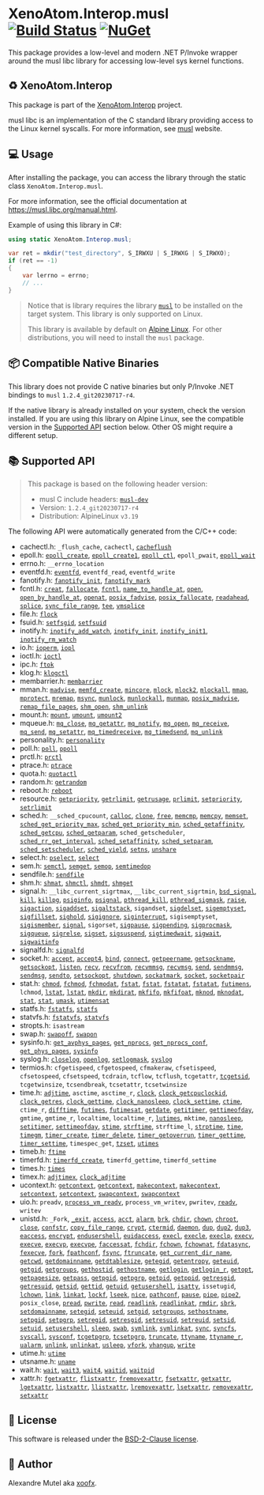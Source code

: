 # XenoAtom.Interop.musl [![Build Status](https://github.com/XenoAtom/XenoAtom.Interop/actions/workflows/ci_build_musl.yml/badge.svg)](https://github.com/XenoAtom/XenoAtom.Interop/actions/workflows/ci_build_musl.yml) [![NuGet](https://img.shields.io/nuget/v/XenoAtom.Interop.musl.svg)](https://www.nuget.org/packages/XenoAtom.Interop.musl/)

This package provides a low-level and modern .NET P/Invoke wrapper around the musl libc library for accessing low-level sys kernel functions.

## ♻️ XenoAtom.Interop

This package is part of the [XenoAtom.Interop](https://github.com/XenoAtom/XenoAtom.Interop) project.

musl libc is an implementation of the C standard library providing access to the Linux kernel syscalls. For more information, see [musl](https://musl.libc.org/) website.
## 💻 Usage

After installing the package, you can access the library through the static class `XenoAtom.Interop.musl`.

For more information, see the official documentation at https://musl.libc.org/manual.html.

Example of using this library in C#:

```csharp
using static XenoAtom.Interop.musl;

var ret = mkdir("test_directory", S_IRWXU | S_IRWXG | S_IRWXO);
if (ret == -1)
{
    var lerrno = errno;
    // ...
}
```
> Notice that is library requires the library [`musl`](https://musl.libc.org/) to be installed on the target system. This library is only supported on Linux.
>
> This library is available by default on [Alpine Linux](https://www.alpinelinux.org/). For other distributions, you will need to install the `musl` package.
## 📦 Compatible Native Binaries

This library does not provide C native binaries but only P/Invoke .NET bindings to `musl` `1.2.4_git20230717-r4`.

If the native library is already installed on your system, check the version installed. If you are using this library on Alpine Linux, see the compatible version in the [Supported API](#supported-api) section below.
Other OS might require a different setup.


## 📚 Supported API

> This package is based on the following header version:
> 
> - musl C include headers: [`musl-dev`](https://pkgs.alpinelinux.org/package/v3.19/main/x86_64/musl-dev)
> - Version: `1.2.4_git20230717-r4`
> - Distribution: AlpineLinux `v3.19`

The following API were automatically generated from the C/C++ code:

- cachectl.h: `_flush_cache`, `cachectl`, [`cacheflush`](https://man7.org/linux/man-pages/man2/cacheflush.2.html)
- epoll.h: [`epoll_create`](https://man7.org/linux/man-pages/man2/epoll_create.2.html), [`epoll_create1`](https://man7.org/linux/man-pages/man2/epoll_create.2.html), [`epoll_ctl`](https://man7.org/linux/man-pages/man2/epoll_ctl.2.html), `epoll_pwait`, [`epoll_wait`](https://man7.org/linux/man-pages/man2/epoll_wait.2.html)
- errno.h: `__errno_location`
- eventfd.h: [`eventfd`](https://man7.org/linux/man-pages/man2/eventfd.2.html), `eventfd_read`, `eventfd_write`
- fanotify.h: [`fanotify_init`](https://man7.org/linux/man-pages/man2/fanotify_init.2.html), [`fanotify_mark`](https://man7.org/linux/man-pages/man2/fanotify_mark.2.html)
- fcntl.h: [`creat`](https://man7.org/linux/man-pages/man2/open.2.html), [`fallocate`](https://man7.org/linux/man-pages/man2/fallocate.2.html), [`fcntl`](https://man7.org/linux/man-pages/man2/fcntl.2.html), [`name_to_handle_at`](https://man7.org/linux/man-pages/man2/open_by_handle_at.2.html), [`open`](https://man7.org/linux/man-pages/man2/open.2.html), [`open_by_handle_at`](https://man7.org/linux/man-pages/man2/open_by_handle_at.2.html), [`openat`](https://man7.org/linux/man-pages/man2/open.2.html), [`posix_fadvise`](https://man7.org/linux/man-pages/man2/posix_fadvise.2.html), [`posix_fallocate`](https://man7.org/linux/man-pages/man3/posix_fallocate.3.html), [`readahead`](https://man7.org/linux/man-pages/man2/readahead.2.html), [`splice`](https://man7.org/linux/man-pages/man2/splice.2.html), [`sync_file_range`](https://man7.org/linux/man-pages/man2/sync_file_range.2.html), [`tee`](https://man7.org/linux/man-pages/man2/tee.2.html), [`vmsplice`](https://man7.org/linux/man-pages/man2/vmsplice.2.html)
- file.h: [`flock`](https://man7.org/linux/man-pages/man2/flock.2.html)
- fsuid.h: [`setfsgid`](https://man7.org/linux/man-pages/man2/setfsgid.2.html), [`setfsuid`](https://man7.org/linux/man-pages/man2/setfsuid.2.html)
- inotify.h: [`inotify_add_watch`](https://man7.org/linux/man-pages/man2/inotify_add_watch.2.html), [`inotify_init`](https://man7.org/linux/man-pages/man2/inotify_init.2.html), [`inotify_init1`](https://man7.org/linux/man-pages/man2/inotify_init.2.html), [`inotify_rm_watch`](https://man7.org/linux/man-pages/man2/inotify_rm_watch.2.html)
- io.h: [`ioperm`](https://man7.org/linux/man-pages/man2/ioperm.2.html), [`iopl`](https://man7.org/linux/man-pages/man2/iopl.2.html)
- ioctl.h: [`ioctl`](https://man7.org/linux/man-pages/man2/ioctl.2.html)
- ipc.h: [`ftok`](https://man7.org/linux/man-pages/man3/ftok.3.html)
- klog.h: [`klogctl`](https://man7.org/linux/man-pages/man2/syslog.2.html)
- membarrier.h: [`membarrier`](https://man7.org/linux/man-pages/man2/membarrier.2.html)
- mman.h: [`madvise`](https://man7.org/linux/man-pages/man2/madvise.2.html), [`memfd_create`](https://man7.org/linux/man-pages/man2/memfd_create.2.html), [`mincore`](https://man7.org/linux/man-pages/man2/mincore.2.html), [`mlock`](https://man7.org/linux/man-pages/man2/mlock.2.html), [`mlock2`](https://man7.org/linux/man-pages/man2/mlock.2.html), [`mlockall`](https://man7.org/linux/man-pages/man2/mlock.2.html), [`mmap`](https://man7.org/linux/man-pages/man2/mmap.2.html), [`mprotect`](https://man7.org/linux/man-pages/man2/mprotect.2.html), [`mremap`](https://man7.org/linux/man-pages/man2/mremap.2.html), [`msync`](https://man7.org/linux/man-pages/man2/msync.2.html), [`munlock`](https://man7.org/linux/man-pages/man2/mlock.2.html), [`munlockall`](https://man7.org/linux/man-pages/man2/mlock.2.html), [`munmap`](https://man7.org/linux/man-pages/man2/mmap.2.html), [`posix_madvise`](https://man7.org/linux/man-pages/man3/posix_madvise.3.html), [`remap_file_pages`](https://man7.org/linux/man-pages/man2/remap_file_pages.2.html), [`shm_open`](https://man7.org/linux/man-pages/man3/shm_open.3.html), [`shm_unlink`](https://man7.org/linux/man-pages/man3/shm_open.3.html)
- mount.h: [`mount`](https://man7.org/linux/man-pages/man2/mount.2.html), [`umount`](https://man7.org/linux/man-pages/man2/umount.2.html), [`umount2`](https://man7.org/linux/man-pages/man2/umount.2.html)
- mqueue.h: [`mq_close`](https://man7.org/linux/man-pages/man3/mq_close.3.html), [`mq_getattr`](https://man7.org/linux/man-pages/man3/mq_getattr.3.html), [`mq_notify`](https://man7.org/linux/man-pages/man3/mq_notify.3.html), [`mq_open`](https://man7.org/linux/man-pages/man3/mq_open.3.html), [`mq_receive`](https://man7.org/linux/man-pages/man3/mq_receive.3.html), [`mq_send`](https://man7.org/linux/man-pages/man3/mq_send.3.html), [`mq_setattr`](https://man7.org/linux/man-pages/man3/mq_getattr.3.html), [`mq_timedreceive`](https://man7.org/linux/man-pages/man3/mq_receive.3.html), [`mq_timedsend`](https://man7.org/linux/man-pages/man3/mq_send.3.html), [`mq_unlink`](https://man7.org/linux/man-pages/man3/mq_unlink.3.html)
- personality.h: [`personality`](https://man7.org/linux/man-pages/man2/personality.2.html)
- poll.h: [`poll`](https://man7.org/linux/man-pages/man2/poll.2.html), [`ppoll`](https://man7.org/linux/man-pages/man2/poll.2.html)
- prctl.h: [`prctl`](https://man7.org/linux/man-pages/man2/prctl.2.html)
- ptrace.h: [`ptrace`](https://man7.org/linux/man-pages/man2/ptrace.2.html)
- quota.h: [`quotactl`](https://man7.org/linux/man-pages/man2/quotactl.2.html)
- random.h: [`getrandom`](https://man7.org/linux/man-pages/man2/getrandom.2.html)
- reboot.h: [`reboot`](https://man7.org/linux/man-pages/man2/reboot.2.html)
- resource.h: [`getpriority`](https://man7.org/linux/man-pages/man2/getpriority.2.html), [`getrlimit`](https://man7.org/linux/man-pages/man2/getrlimit.2.html), [`getrusage`](https://man7.org/linux/man-pages/man2/getrusage.2.html), [`prlimit`](https://man7.org/linux/man-pages/man2/getrlimit.2.html), [`setpriority`](https://man7.org/linux/man-pages/man2/getpriority.2.html), [`setrlimit`](https://man7.org/linux/man-pages/man2/getrlimit.2.html)
- sched.h: `__sched_cpucount`, [`calloc`](https://man7.org/linux/man-pages/man3/malloc.3.html), [`clone`](https://man7.org/linux/man-pages/man2/clone.2.html), [`free`](https://man7.org/linux/man-pages/man3/malloc.3.html), [`memcmp`](https://man7.org/linux/man-pages/man3/memcmp.3.html), [`memcpy`](https://man7.org/linux/man-pages/man3/memcpy.3.html), [`memset`](https://man7.org/linux/man-pages/man3/memset.3.html), [`sched_get_priority_max`](https://man7.org/linux/man-pages/man2/sched_get_priority_max.2.html), [`sched_get_priority_min`](https://man7.org/linux/man-pages/man2/sched_get_priority_max.2.html), [`sched_getaffinity`](https://man7.org/linux/man-pages/man2/sched_setaffinity.2.html), [`sched_getcpu`](https://man7.org/linux/man-pages/man3/sched_getcpu.3.html), [`sched_getparam`](https://man7.org/linux/man-pages/man2/sched_setparam.2.html), `sched_getscheduler`, [`sched_rr_get_interval`](https://man7.org/linux/man-pages/man2/sched_rr_get_interval.2.html), [`sched_setaffinity`](https://man7.org/linux/man-pages/man2/sched_setaffinity.2.html), [`sched_setparam`](https://man7.org/linux/man-pages/man2/sched_setparam.2.html), [`sched_setscheduler`](https://man7.org/linux/man-pages/man2/sched_setscheduler.2.html), [`sched_yield`](https://man7.org/linux/man-pages/man2/sched_yield.2.html), [`setns`](https://man7.org/linux/man-pages/man2/setns.2.html), [`unshare`](https://man7.org/linux/man-pages/man2/unshare.2.html)
- select.h: [`pselect`](https://man7.org/linux/man-pages/man2/select_tut.2.html), [`select`](https://man7.org/linux/man-pages/man2/select_tut.2.html)
- sem.h: [`semctl`](https://man7.org/linux/man-pages/man2/semctl.2.html), [`semget`](https://man7.org/linux/man-pages/man2/semget.2.html), [`semop`](https://man7.org/linux/man-pages/man2/semop.2.html), [`semtimedop`](https://man7.org/linux/man-pages/man2/semop.2.html)
- sendfile.h: [`sendfile`](https://man7.org/linux/man-pages/man2/sendfile.2.html)
- shm.h: [`shmat`](https://man7.org/linux/man-pages/man2/shmop.2.html), [`shmctl`](https://man7.org/linux/man-pages/man2/shmctl.2.html), [`shmdt`](https://man7.org/linux/man-pages/man2/shmop.2.html), [`shmget`](https://man7.org/linux/man-pages/man2/shmget.2.html)
- signal.h: `__libc_current_sigrtmax`, `__libc_current_sigrtmin`, [`bsd_signal`](https://man7.org/linux/man-pages/man3/bsd_signal.3.html), [`kill`](https://man7.org/linux/man-pages/man2/kill.2.html), [`killpg`](https://man7.org/linux/man-pages/man3/killpg.3.html), [`psiginfo`](https://man7.org/linux/man-pages/man3/psignal.3.html), [`psignal`](https://man7.org/linux/man-pages/man3/psignal.3.html), [`pthread_kill`](https://man7.org/linux/man-pages/man3/pthread_kill.3.html), [`pthread_sigmask`](https://man7.org/linux/man-pages/man3/pthread_sigmask.3.html), [`raise`](https://man7.org/linux/man-pages/man3/raise.3.html), [`sigaction`](https://man7.org/linux/man-pages/man2/sigaction.2.html), [`sigaddset`](https://man7.org/linux/man-pages/man3/sigsetops.3.html), [`sigaltstack`](https://man7.org/linux/man-pages/man2/sigaltstack.2.html), `sigandset`, [`sigdelset`](https://man7.org/linux/man-pages/man3/sigsetops.3.html), [`sigemptyset`](https://man7.org/linux/man-pages/man3/sigsetops.3.html), [`sigfillset`](https://man7.org/linux/man-pages/man3/sigsetops.3.html), [`sighold`](https://man7.org/linux/man-pages/man3/sigset.3.html), [`sigignore`](https://man7.org/linux/man-pages/man3/sigset.3.html), [`siginterrupt`](https://man7.org/linux/man-pages/man3/siginterrupt.3.html), `sigisemptyset`, [`sigismember`](https://man7.org/linux/man-pages/man3/sigsetops.3.html), [`signal`](https://man7.org/linux/man-pages/man2/signal.2.html), `sigorset`, [`sigpause`](https://man7.org/linux/man-pages/man3/sigpause.3.html), [`sigpending`](https://man7.org/linux/man-pages/man2/sigpending.2.html), [`sigprocmask`](https://man7.org/linux/man-pages/man2/sigprocmask.2.html), [`sigqueue`](https://man7.org/linux/man-pages/man3/sigqueue.3.html), [`sigrelse`](https://man7.org/linux/man-pages/man3/sigset.3.html), [`sigset`](https://man7.org/linux/man-pages/man3/sigset.3.html), [`sigsuspend`](https://man7.org/linux/man-pages/man2/sigsuspend.2.html), [`sigtimedwait`](https://man7.org/linux/man-pages/man2/sigwaitinfo.2.html), [`sigwait`](https://man7.org/linux/man-pages/man3/sigwait.3.html), [`sigwaitinfo`](https://man7.org/linux/man-pages/man2/sigwaitinfo.2.html)
- signalfd.h: [`signalfd`](https://man7.org/linux/man-pages/man2/signalfd.2.html)
- socket.h: [`accept`](https://man7.org/linux/man-pages/man2/accept.2.html), [`accept4`](https://man7.org/linux/man-pages/man2/accept.2.html), [`bind`](https://man7.org/linux/man-pages/man2/bind.2.html), [`connect`](https://man7.org/linux/man-pages/man2/connect.2.html), [`getpeername`](https://man7.org/linux/man-pages/man2/getpeername.2.html), [`getsockname`](https://man7.org/linux/man-pages/man2/getsockname.2.html), [`getsockopt`](https://man7.org/linux/man-pages/man2/getsockopt.2.html), [`listen`](https://man7.org/linux/man-pages/man2/listen.2.html), [`recv`](https://man7.org/linux/man-pages/man2/recv.2.html), [`recvfrom`](https://man7.org/linux/man-pages/man2/recv.2.html), [`recvmmsg`](https://man7.org/linux/man-pages/man2/recvmmsg.2.html), [`recvmsg`](https://man7.org/linux/man-pages/man2/recv.2.html), [`send`](https://man7.org/linux/man-pages/man2/send.2.html), [`sendmmsg`](https://man7.org/linux/man-pages/man2/sendmmsg.2.html), [`sendmsg`](https://man7.org/linux/man-pages/man2/send.2.html), [`sendto`](https://man7.org/linux/man-pages/man2/send.2.html), [`setsockopt`](https://man7.org/linux/man-pages/man2/getsockopt.2.html), [`shutdown`](https://man7.org/linux/man-pages/man2/shutdown.2.html), [`sockatmark`](https://man7.org/linux/man-pages/man3/sockatmark.3.html), [`socket`](https://man7.org/linux/man-pages/man2/socket.2.html), [`socketpair`](https://man7.org/linux/man-pages/man2/socketpair.2.html)
- stat.h: [`chmod`](https://man7.org/linux/man-pages/man2/chmod.2.html), [`fchmod`](https://man7.org/linux/man-pages/man2/chmod.2.html), [`fchmodat`](https://man7.org/linux/man-pages/man2/chmod.2.html), [`fstat`](https://man7.org/linux/man-pages/man2/stat.2.html), [`fstat`](https://man7.org/linux/man-pages/man2/stat.2.html), [`fstatat`](https://man7.org/linux/man-pages/man2/stat.2.html), [`fstatat`](https://man7.org/linux/man-pages/man2/stat.2.html), [`futimens`](https://man7.org/linux/man-pages/man2/utimensat.2.html), `lchmod`, [`lstat`](https://man7.org/linux/man-pages/man2/stat.2.html), [`lstat`](https://man7.org/linux/man-pages/man2/stat.2.html), [`mkdir`](https://man7.org/linux/man-pages/man2/mkdir.2.html), [`mkdirat`](https://man7.org/linux/man-pages/man2/mkdir.2.html), [`mkfifo`](https://man7.org/linux/man-pages/man3/mkfifo.3.html), [`mkfifoat`](https://man7.org/linux/man-pages/man3/mkfifo.3.html), [`mknod`](https://man7.org/linux/man-pages/man2/mknod.2.html), [`mknodat`](https://man7.org/linux/man-pages/man2/mknod.2.html), [`stat`](https://man7.org/linux/man-pages/man2/stat.2.html), [`stat`](https://man7.org/linux/man-pages/man2/stat.2.html), [`umask`](https://man7.org/linux/man-pages/man2/umask.2.html), [`utimensat`](https://man7.org/linux/man-pages/man2/utimensat.2.html)
- statfs.h: [`fstatfs`](https://man7.org/linux/man-pages/man2/statfs.2.html), [`statfs`](https://man7.org/linux/man-pages/man2/statfs.2.html)
- statvfs.h: [`fstatvfs`](https://man7.org/linux/man-pages/man3/statvfs.3.html), [`statvfs`](https://man7.org/linux/man-pages/man3/statvfs.3.html)
- stropts.h: `isastream`
- swap.h: [`swapoff`](https://man7.org/linux/man-pages/man2/swapon.2.html), [`swapon`](https://man7.org/linux/man-pages/man2/swapon.2.html)
- sysinfo.h: [`get_avphys_pages`](https://man7.org/linux/man-pages/man3/get_phys_pages.3.html), [`get_nprocs`](https://man7.org/linux/man-pages/man3/get_nprocs.3.html), [`get_nprocs_conf`](https://man7.org/linux/man-pages/man3/get_nprocs.3.html), [`get_phys_pages`](https://man7.org/linux/man-pages/man3/get_phys_pages.3.html), [`sysinfo`](https://man7.org/linux/man-pages/man2/sysinfo.2.html)
- syslog.h: [`closelog`](https://man7.org/linux/man-pages/man3/syslog.3.html), [`openlog`](https://man7.org/linux/man-pages/man3/syslog.3.html), [`setlogmask`](https://man7.org/linux/man-pages/man3/setlogmask.3.html), [`syslog`](https://man7.org/linux/man-pages/man3/syslog.3.html)
- termios.h: `cfgetispeed`, `cfgetospeed`, `cfmakeraw`, `cfsetispeed`, `cfsetospeed`, `cfsetspeed`, `tcdrain`, `tcflow`, `tcflush`, `tcgetattr`, [`tcgetsid`](https://man7.org/linux/man-pages/man3/tcgetsid.3.html), `tcgetwinsize`, `tcsendbreak`, `tcsetattr`, `tcsetwinsize`
- time.h: [`adjtime`](https://man7.org/linux/man-pages/man3/adjtime.3.html), `asctime`, `asctime_r`, [`clock`](https://man7.org/linux/man-pages/man3/clock.3.html), [`clock_getcpuclockid`](https://man7.org/linux/man-pages/man3/clock_getcpuclockid.3.html), [`clock_getres`](https://man7.org/linux/man-pages/man2/clock_getres.2.html), [`clock_gettime`](https://man7.org/linux/man-pages/man2/clock_getres.2.html), [`clock_nanosleep`](https://man7.org/linux/man-pages/man2/clock_nanosleep.2.html), [`clock_settime`](https://man7.org/linux/man-pages/man2/clock_getres.2.html), [`ctime`](https://man7.org/linux/man-pages/man3/ctime.3.html), `ctime_r`, [`difftime`](https://man7.org/linux/man-pages/man3/difftime.3.html), [`futimes`](https://man7.org/linux/man-pages/man3/futimes.3.html), [`futimesat`](https://man7.org/linux/man-pages/man2/futimesat.2.html), [`getdate`](https://man7.org/linux/man-pages/man3/getdate.3.html), [`getitimer`](https://man7.org/linux/man-pages/man2/getitimer.2.html), [`gettimeofday`](https://man7.org/linux/man-pages/man2/gettimeofday.2.html), `gmtime`, `gmtime_r`, `localtime`, `localtime_r`, [`lutimes`](https://man7.org/linux/man-pages/man3/futimes.3.html), `mktime`, [`nanosleep`](https://man7.org/linux/man-pages/man2/nanosleep.2.html), [`setitimer`](https://man7.org/linux/man-pages/man2/getitimer.2.html), [`settimeofday`](https://man7.org/linux/man-pages/man2/gettimeofday.2.html), [`stime`](https://man7.org/linux/man-pages/man2/stime.2.html), [`strftime`](https://man7.org/linux/man-pages/man3/strftime.3.html), `strftime_l`, [`strptime`](https://man7.org/linux/man-pages/man3/strptime.3.html), [`time`](https://man7.org/linux/man-pages/man2/time.2.html), [`timegm`](https://man7.org/linux/man-pages/man3/timegm.3.html), [`timer_create`](https://man7.org/linux/man-pages/man2/timer_create.2.html), [`timer_delete`](https://man7.org/linux/man-pages/man2/timer_delete.2.html), [`timer_getoverrun`](https://man7.org/linux/man-pages/man2/timer_getoverrun.2.html), [`timer_gettime`](https://man7.org/linux/man-pages/man2/timer_settime.2.html), [`timer_settime`](https://man7.org/linux/man-pages/man2/timer_settime.2.html), `timespec_get`, [`tzset`](https://man7.org/linux/man-pages/man3/tzset.3.html), [`utimes`](https://man7.org/linux/man-pages/man2/utime.2.html)
- timeb.h: [`ftime`](https://man7.org/linux/man-pages/man3/ftime.3.html)
- timerfd.h: [`timerfd_create`](https://man7.org/linux/man-pages/man2/timerfd_create.2.html), `timerfd_gettime`, `timerfd_settime`
- times.h: [`times`](https://man7.org/linux/man-pages/man2/times.2.html)
- timex.h: [`adjtimex`](https://man7.org/linux/man-pages/man2/adjtimex.2.html), [`clock_adjtime`](https://man7.org/linux/man-pages/man2/adjtimex.2.html)
- ucontext.h: [`getcontext`](https://man7.org/linux/man-pages/man3/getcontext.3.html), [`getcontext`](https://man7.org/linux/man-pages/man3/getcontext.3.html), [`makecontext`](https://man7.org/linux/man-pages/man3/makecontext.3.html), [`makecontext`](https://man7.org/linux/man-pages/man3/makecontext.3.html), [`setcontext`](https://man7.org/linux/man-pages/man3/getcontext.3.html), [`setcontext`](https://man7.org/linux/man-pages/man3/getcontext.3.html), [`swapcontext`](https://man7.org/linux/man-pages/man3/makecontext.3.html), [`swapcontext`](https://man7.org/linux/man-pages/man3/makecontext.3.html)
- uio.h: `preadv`, [`process_vm_readv`](https://man7.org/linux/man-pages/man2/process_vm_readv.2.html), `process_vm_writev`, `pwritev`, [`readv`](https://man7.org/linux/man-pages/man2/readv.2.html), `writev`
- unistd.h: `_Fork`, [`_exit`](https://man7.org/linux/man-pages/man2/_exit.2.html), [`access`](https://man7.org/linux/man-pages/man2/access.2.html), [`acct`](https://man7.org/linux/man-pages/man2/acct.2.html), [`alarm`](https://man7.org/linux/man-pages/man2/alarm.2.html), [`brk`](https://man7.org/linux/man-pages/man2/brk.2.html), [`chdir`](https://man7.org/linux/man-pages/man2/chdir.2.html), [`chown`](https://man7.org/linux/man-pages/man2/chown.2.html), [`chroot`](https://man7.org/linux/man-pages/man2/chroot.2.html), [`close`](https://man7.org/linux/man-pages/man2/close.2.html), [`confstr`](https://man7.org/linux/man-pages/man3/confstr.3.html), [`copy_file_range`](https://man7.org/linux/man-pages/man2/copy_file_range.2.html), [`crypt`](https://man7.org/linux/man-pages/man3/crypt.3.html), [`ctermid`](https://man7.org/linux/man-pages/man3/ctermid.3.html), [`daemon`](https://man7.org/linux/man-pages/man3/daemon.3.html), [`dup`](https://man7.org/linux/man-pages/man2/dup.2.html), [`dup2`](https://man7.org/linux/man-pages/man2/dup.2.html), [`dup3`](https://man7.org/linux/man-pages/man2/dup.2.html), [`eaccess`](https://man7.org/linux/man-pages/man3/euidaccess.3.html), [`encrypt`](https://man7.org/linux/man-pages/man3/encrypt.3.html), [`endusershell`](https://man7.org/linux/man-pages/man3/getusershell.3.html), [`euidaccess`](https://man7.org/linux/man-pages/man3/euidaccess.3.html), [`execl`](https://man7.org/linux/man-pages/man3/exec.3.html), [`execle`](https://man7.org/linux/man-pages/man3/exec.3.html), [`execlp`](https://man7.org/linux/man-pages/man3/exec.3.html), [`execv`](https://man7.org/linux/man-pages/man3/exec.3.html), [`execve`](https://man7.org/linux/man-pages/man2/execve.2.html), [`execvp`](https://man7.org/linux/man-pages/man3/exec.3.html), [`execvpe`](https://man7.org/linux/man-pages/man3/exec.3.html), [`faccessat`](https://man7.org/linux/man-pages/man2/access.2.html), [`fchdir`](https://man7.org/linux/man-pages/man2/chdir.2.html), [`fchown`](https://man7.org/linux/man-pages/man2/chown.2.html), [`fchownat`](https://man7.org/linux/man-pages/man2/chown.2.html), [`fdatasync`](https://man7.org/linux/man-pages/man2/fsync.2.html), [`fexecve`](https://man7.org/linux/man-pages/man3/fexecve.3.html), [`fork`](https://man7.org/linux/man-pages/man2/fork.2.html), [`fpathconf`](https://man7.org/linux/man-pages/man3/fpathconf.3.html), [`fsync`](https://man7.org/linux/man-pages/man2/fsync.2.html), [`ftruncate`](https://man7.org/linux/man-pages/man2/truncate.2.html), [`get_current_dir_name`](https://man7.org/linux/man-pages/man3/getcwd.3.html), [`getcwd`](https://man7.org/linux/man-pages/man3/getcwd.3.html), [`getdomainname`](https://man7.org/linux/man-pages/man2/getdomainname.2.html), [`getdtablesize`](https://man7.org/linux/man-pages/man3/getdtablesize.3.html), [`getegid`](https://man7.org/linux/man-pages/man2/getgid.2.html), [`getentropy`](https://man7.org/linux/man-pages/man3/getentropy.3.html), [`geteuid`](https://man7.org/linux/man-pages/man2/getuid.2.html), [`getgid`](https://man7.org/linux/man-pages/man2/getgid.2.html), [`getgroups`](https://man7.org/linux/man-pages/man2/getgroups.2.html), [`gethostid`](https://man7.org/linux/man-pages/man3/gethostid.3.html), [`gethostname`](https://man7.org/linux/man-pages/man2/gethostname.2.html), [`getlogin`](https://man7.org/linux/man-pages/man3/getlogin.3.html), [`getlogin_r`](https://man7.org/linux/man-pages/man3/getlogin.3.html), [`getopt`](https://man7.org/linux/man-pages/man3/getopt.3.html), [`getpagesize`](https://man7.org/linux/man-pages/man2/getpagesize.2.html), [`getpass`](https://man7.org/linux/man-pages/man3/getpass.3.html), [`getpgid`](https://man7.org/linux/man-pages/man2/setpgid.2.html), [`getpgrp`](https://man7.org/linux/man-pages/man2/setpgid.2.html), [`getpid`](https://man7.org/linux/man-pages/man2/getpid.2.html), [`getppid`](https://man7.org/linux/man-pages/man2/getpid.2.html), [`getresgid`](https://man7.org/linux/man-pages/man2/getresuid.2.html), [`getresuid`](https://man7.org/linux/man-pages/man2/getresuid.2.html), [`getsid`](https://man7.org/linux/man-pages/man2/getsid.2.html), [`gettid`](https://man7.org/linux/man-pages/man2/gettid.2.html), [`getuid`](https://man7.org/linux/man-pages/man2/getuid.2.html), [`getusershell`](https://man7.org/linux/man-pages/man3/getusershell.3.html), [`isatty`](https://man7.org/linux/man-pages/man3/isatty.3.html), `issetugid`, [`lchown`](https://man7.org/linux/man-pages/man2/chown.2.html), [`link`](https://man7.org/linux/man-pages/man2/link.2.html), [`linkat`](https://man7.org/linux/man-pages/man2/link.2.html), [`lockf`](https://man7.org/linux/man-pages/man3/lockf.3.html), [`lseek`](https://man7.org/linux/man-pages/man2/lseek.2.html), [`nice`](https://man7.org/linux/man-pages/man2/nice.2.html), [`pathconf`](https://man7.org/linux/man-pages/man3/fpathconf.3.html), [`pause`](https://man7.org/linux/man-pages/man2/pause.2.html), [`pipe`](https://man7.org/linux/man-pages/man2/pipe.2.html), [`pipe2`](https://man7.org/linux/man-pages/man2/pipe.2.html), `posix_close`, [`pread`](https://man7.org/linux/man-pages/man2/pread.2.html), [`pwrite`](https://man7.org/linux/man-pages/man2/pread.2.html), [`read`](https://man7.org/linux/man-pages/man2/read.2.html), [`readlink`](https://man7.org/linux/man-pages/man2/readlink.2.html), [`readlinkat`](https://man7.org/linux/man-pages/man2/readlink.2.html), [`rmdir`](https://man7.org/linux/man-pages/man2/rmdir.2.html), [`sbrk`](https://man7.org/linux/man-pages/man2/brk.2.html), [`setdomainname`](https://man7.org/linux/man-pages/man2/getdomainname.2.html), [`setegid`](https://man7.org/linux/man-pages/man2/seteuid.2.html), [`seteuid`](https://man7.org/linux/man-pages/man2/seteuid.2.html), [`setgid`](https://man7.org/linux/man-pages/man2/setgid.2.html), [`setgroups`](https://man7.org/linux/man-pages/man2/getgroups.2.html), [`sethostname`](https://man7.org/linux/man-pages/man2/gethostname.2.html), [`setpgid`](https://man7.org/linux/man-pages/man2/setpgid.2.html), [`setpgrp`](https://man7.org/linux/man-pages/man2/setpgid.2.html), [`setregid`](https://man7.org/linux/man-pages/man2/setreuid.2.html), [`setresgid`](https://man7.org/linux/man-pages/man2/setresuid.2.html), [`setresuid`](https://man7.org/linux/man-pages/man2/setresuid.2.html), [`setreuid`](https://man7.org/linux/man-pages/man2/setreuid.2.html), [`setsid`](https://man7.org/linux/man-pages/man2/setsid.2.html), [`setuid`](https://man7.org/linux/man-pages/man2/setuid.2.html), [`setusershell`](https://man7.org/linux/man-pages/man3/getusershell.3.html), [`sleep`](https://man7.org/linux/man-pages/man3/sleep.3.html), [`swab`](https://man7.org/linux/man-pages/man3/swab.3.html), [`symlink`](https://man7.org/linux/man-pages/man2/symlink.2.html), [`symlinkat`](https://man7.org/linux/man-pages/man2/symlink.2.html), [`sync`](https://man7.org/linux/man-pages/man2/sync.2.html), [`syncfs`](https://man7.org/linux/man-pages/man2/sync.2.html), [`syscall`](https://man7.org/linux/man-pages/man2/syscall.2.html), [`sysconf`](https://man7.org/linux/man-pages/man3/sysconf.3.html), [`tcgetpgrp`](https://man7.org/linux/man-pages/man3/tcgetpgrp.3.html), [`tcsetpgrp`](https://man7.org/linux/man-pages/man3/tcgetpgrp.3.html), [`truncate`](https://man7.org/linux/man-pages/man2/truncate.2.html), [`ttyname`](https://man7.org/linux/man-pages/man3/ttyname.3.html), [`ttyname_r`](https://man7.org/linux/man-pages/man3/ttyname.3.html), [`ualarm`](https://man7.org/linux/man-pages/man3/ualarm.3.html), [`unlink`](https://man7.org/linux/man-pages/man2/unlink.2.html), [`unlinkat`](https://man7.org/linux/man-pages/man2/unlink.2.html), [`usleep`](https://man7.org/linux/man-pages/man3/usleep.3.html), [`vfork`](https://man7.org/linux/man-pages/man2/vfork.2.html), [`vhangup`](https://man7.org/linux/man-pages/man2/vhangup.2.html), [`write`](https://man7.org/linux/man-pages/man2/write.2.html)
- utime.h: [`utime`](https://man7.org/linux/man-pages/man2/utime.2.html)
- utsname.h: [`uname`](https://man7.org/linux/man-pages/man2/uname.2.html)
- wait.h: [`wait`](https://man7.org/linux/man-pages/man2/wait.2.html), [`wait3`](https://man7.org/linux/man-pages/man2/wait4.2.html), [`wait4`](https://man7.org/linux/man-pages/man2/wait4.2.html), [`waitid`](https://man7.org/linux/man-pages/man2/wait.2.html), [`waitpid`](https://man7.org/linux/man-pages/man2/wait.2.html)
- xattr.h: [`fgetxattr`](https://man7.org/linux/man-pages/man2/getxattr.2.html), [`flistxattr`](https://man7.org/linux/man-pages/man2/listxattr.2.html), [`fremovexattr`](https://man7.org/linux/man-pages/man2/removexattr.2.html), [`fsetxattr`](https://man7.org/linux/man-pages/man2/setxattr.2.html), [`getxattr`](https://man7.org/linux/man-pages/man2/getxattr.2.html), [`lgetxattr`](https://man7.org/linux/man-pages/man2/getxattr.2.html), [`listxattr`](https://man7.org/linux/man-pages/man2/listxattr.2.html), [`llistxattr`](https://man7.org/linux/man-pages/man2/listxattr.2.html), [`lremovexattr`](https://man7.org/linux/man-pages/man2/removexattr.2.html), [`lsetxattr`](https://man7.org/linux/man-pages/man2/setxattr.2.html), [`removexattr`](https://man7.org/linux/man-pages/man2/removexattr.2.html), [`setxattr`](https://man7.org/linux/man-pages/man2/setxattr.2.html)


## 🪪 License

This software is released under the [BSD-2-Clause license](https://opensource.org/licenses/BSD-2-Clause). 

## 🤗 Author

Alexandre Mutel aka [xoofx](https://xoofx.github.io).
